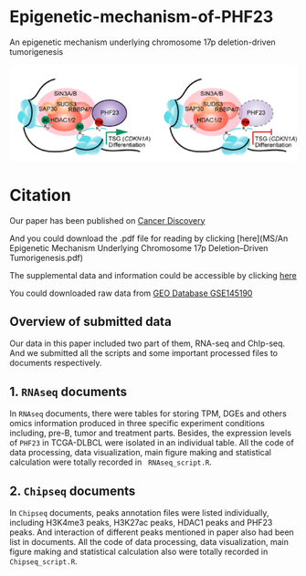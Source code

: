# Epigenetic-mechanism-of-PHF23
An epigenetic mechanism underlying chromosome 17p deletion-driven tumorigenesis

![image-20200801213329580](README.assets/image-20200801213329580.png)

# Citation

Our paper has been published on [Cancer Discovery](https://cancerdiscovery.aacrjournals.org/content/early/2020/12/18/2159-8290.CD-20-0336?versioned=true) 

And you could download the .pdf file for reading by clicking [here](MS/An Epigenetic Mechanism Underlying Chromosome 17p Deletion–Driven Tumorigenesis.pdf)

The supplemental data and information could be accessible by clicking [here](supplemental/)

You could downloaded raw data from [GEO Database GSE145190](https://www.ncbi.nlm.nih.gov/geo/query/acc.cgi?acc=GSE145190)

## Overview of submitted data

Our data in this paper included two part of them, RNA-seq and ChIp-seq. And we submitted all the scripts and some important processed files to documents respectively. 

## 1. ```RNAseq``` documents

In ```RNAseq``` documents, there were tables for storing TPM, DGEs and others omics information produced in three specific experiment conditions including, pre-B, tumor and treatment parts. Besides, the expression levels of ```PHF23``` in TCGA-DLBCL were isolated in an individual table. All the code of data processing, data visualization, main figure making and statistical calculation were totally recorded in ``` RNAseq_script.R```.

## 2. ```Chipseq``` documents

In ```Chipseq``` documents, peaks annotation files were listed individually, including H3K4me3 peaks, H3K27ac peaks, HDAC1 peaks and PHF23 peaks. And interaction of different peaks mentioned in paper also had been list in documents. All the code of data processing, data visualization, main figure making and statistical calculation also were totally recorded in ``` Chipseq_script.R```.

